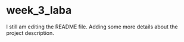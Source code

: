 # week_3_laba
I still am editing the README file. Adding some more details about the project description.
